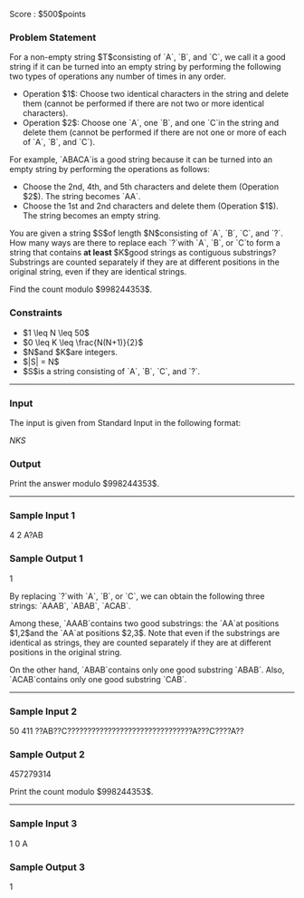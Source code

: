 
<div>

<span>

<span>

<p>
Score : $500$points
</p>

<div>

<section>

### **Problem Statement**

<p>
For a non-empty string $T$consisting of `A`, `B`, and `C`, we call it a good string if it can be turned into an empty string by performing the following two types of operations any number of times in any order.
</p>

<ul>

<li>
Operation $1$: Choose two identical characters in the string and delete them (cannot be performed if there are not two or more identical characters).
</li>

<li>
Operation $2$: Choose one `A`, one `B`, and one `C`in the string and delete them (cannot be performed if there are not one or more of each of `A`, `B`, and `C`).
</li>

</ul>

<p>
For example, `ABACA`is a good string because it can be turned into an empty string by performing the operations as follows:
</p>

<ul>

<li>
Choose the 2nd, 4th, and 5th characters and delete them (Operation $2$). The string becomes `AA`.
</li>

<li>
Choose the 1st and 2nd characters and delete them (Operation $1$). The string becomes an empty string.
</li>

</ul>

<p>
You are given a string $S$of length $N$consisting of `A`, `B`, `C`, and `?`. How many ways are there to replace each `?`with `A`, `B`, or `C`to form a string that contains 
<strong>
at least
</strong>
$K$good strings as contiguous substrings? Substrings are counted separately if they are at different positions in the original string, even if they are identical strings.
</p>

<p>
Find the count modulo $998244353$.
</p>

</section>

</div>

<div>

<section>

### **Constraints**

<ul>

<li>
$1 \leq N \leq 50$
</li>

<li>
$0 \leq K \leq \frac{N(N+1)}{2}$
</li>

<li>
$N$and $K$are integers.
</li>

<li>
$|S| = N$
</li>

<li>
$S$is a string consisting of `A`, `B`, `C`, and `?`.
</li>

</ul>

</section>

</div>

---

<div>

<div>

<section>

### **Input**

<p>
The input is given from Standard Input in the following format:
</p>

<div>

$N$$K$$S$
</div>

</section>

</div>

<div>

<section>

### **Output**

<p>
Print the answer modulo $998244353$.
</p>

</section>

</div>

</div>

---

<div>

<section>

### **Sample Input 1**

<div>

4 2
A?AB

</div>

</section>

</div>

<div>

<section>

### **Sample Output 1**

<div>

1

</div>

<p>
By replacing `?`with `A`, `B`, or `C`, we can obtain the following three strings: `AAAB`, `ABAB`, `ACAB`.
</p>

<p>
Among these, `AAAB`contains two good substrings: the `AA`at positions $1,2$and the `AA`at positions $2,3$. Note that even if the substrings are identical as strings, they are counted separately if they are at different positions in the original string.
</p>

<p>
On the other hand, `ABAB`contains only one good substring `ABAB`. Also, `ACAB`contains only one good substring `CAB`.
</p>

</section>

</div>

---

<div>

<section>

### **Sample Input 2**

<div>

50 411
??AB??C???????????????????????????????A???C????A??

</div>

</section>

</div>

<div>

<section>

### **Sample Output 2**

<div>

457279314

</div>

<p>
Print the count modulo $998244353$.
</p>

</section>

</div>

---

<div>

<section>

### **Sample Input 3**

<div>

1 0
A

</div>

</section>

</div>

<div>

<section>

### **Sample Output 3**

<div>

1

</div>

</section>

</div>

</span>

</span>

</div>
